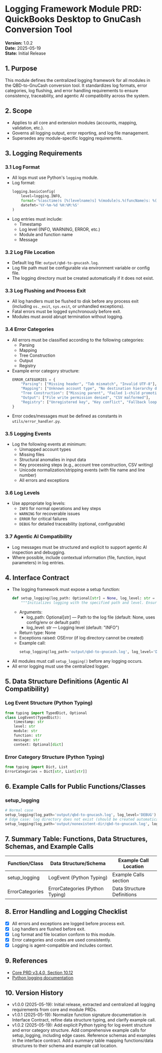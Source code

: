 # Logging Framework Module PRD: QuickBooks Desktop to GnuCash Conversion Tool
**Version:** 1.0.2  
**Date:** 2025-05-19  
**State:** Initial Release

## 1. Purpose

This module defines the centralized logging framework for all modules in the QBD-to-GnuCash conversion tool. It standardizes log formats, error categories, log flushing, and error handling requirements to ensure consistency, traceability, and agentic AI compatibility across the system.

## 2. Scope

- Applies to all core and extension modules (accounts, mapping, validation, etc.).
- Governs all logging output, error reporting, and log file management.
- Supersedes any module-specific logging requirements.

## 3. Logging Requirements

### 3.1 Log Format
- All logs must use Python's `logging` module.
- Log format:
  ```python
  logging.basicConfig(
      level=logging.INFO,
      format='%(asctime)s [%(levelname)s] %(module)s.%(funcName)s: %(message)s',
      datefmt='%Y-%m-%d %H:%M:%S'
  )
  ```
- Log entries must include:
  - Timestamp
  - Log level (INFO, WARNING, ERROR, etc.)
  - Module and function name
  - Message

### 3.2 Log File Location
- Default log file: `output/qbd-to-gnucash.log`.
- Log file path must be configurable via environment variable or config file.
- The logging directory must be created automatically if it does not exist.

### 3.3 Log Flushing and Process Exit
- All log handlers must be flushed to disk before any process exit (including `os._exit`, `sys.exit`, or unhandled exceptions).
- Fatal errors must be logged synchronously before exit.
- Modules must avoid abrupt termination without logging.

### 3.4 Error Categories
- All errors must be classified according to the following categories:
  - Parsing
  - Mapping
  - Tree Construction
  - Output
  - Registry
- Example error category structure:
  ```python
  ERROR_CATEGORIES = {
      "Parsing": ["Missing header", "Tab mismatch", "Invalid UTF-8"],
      "Mapping": ["Unknown account type", "No destination hierarchy defined"],
      "Tree Construction": ["Missing parent", "Failed 1-child promotion", "Circular paths"],
      "Output": ["File write permission denied", "CSV malformed"],
      "Registry": ["Unregistered key", "Key conflict", "Fallback loop"]
  }
  ```
- Error codes/messages must be defined as constants in `utils/error_handler.py`.

### 3.5 Logging Events
- Log the following events at minimum:
  - Unmapped account types
  - Missing files
  - Structural anomalies in input data
  - Key processing steps (e.g., account tree construction, CSV writing)
  - Unicode normalization/stripping events (with file name and line number)
  - All errors and exceptions

### 3.6 Log Levels
- Use appropriate log levels:
  - `INFO` for normal operations and key steps
  - `WARNING` for recoverable issues
  - `ERROR` for critical failures
  - `DEBUG` for detailed traceability (optional, configurable)

### 3.7 Agentic AI Compatibility
- Log messages must be structured and explicit to support agentic AI inspection and debugging.
- Where possible, include contextual information (file, function, input parameters) in log entries.

## 4. Interface Contract

- The logging framework must expose a setup function:
  ```python
  def setup_logging(log_path: Optional[str] = None, log_level: str = "INFO") -> None
      """Initializes logging with the specified path and level. Ensures log directory exists and applies the standard format."""
  ```
  - Arguments:
      - log_path: Optional[str] — Path to the log file (default: None, uses config/env or default path)
      - log_level: str — Logging level (default: "INFO")
  - Return type: None
  - Exceptions raised: OSError (if log directory cannot be created)
  - Example call:
    ```python
    setup_logging(log_path='output/qbd-to-gnucash.log', log_level='DEBUG')
    ```
- All modules must call `setup_logging()` before any logging occurs.
- All error logging must use the centralized logger.

## 5. Data Structure Definitions (Agentic AI Compatibility)

### Log Event Structure (Python Typing)
```python
from typing import TypedDict, Optional
class LogEvent(TypedDict):
    timestamp: str
    level: str
    module: str
    function: str
    message: str
    context: Optional[dict]
```
### Error Category Structure (Python Typing)
```python
from typing import Dict, List
ErrorCategories = Dict[str, List[str]]
```

## 6. Example Calls for Public Functions/Classes

### setup_logging
```python
# Normal case
setup_logging(log_path='output/qbd-to-gnucash.log', log_level='DEBUG')
# Edge case: log directory does not exist (should be created automatically)
setup_logging(log_path='output/nonexistent-dir/qbd-to-gnucash.log', log_level='INFO')
```

## 7. Summary Table: Functions, Data Structures, Schemas, and Example Calls

| Function/Class   | Data Structure/Schema         | Example Call Location         |
|-----------------|-------------------------------|------------------------------|
| setup_logging   | LogEvent (Python Typing)      | Example Calls section         |
| ErrorCategories | ErrorCategories (Python Typing)| Data Structure Definitions    |

## 8. Error Handling and Logging Checklist

- [x] All errors and exceptions are logged before process exit.
- [x] Log handlers are flushed before exit.
- [x] Log format and file location conform to this module.
- [x] Error categories and codes are used consistently.
- [x] Logging is agent-compatible and includes context.

## 9. References

- [Core PRD v3.4.0, Section 10.12](../core-prd-v3.4.0.md#1012-logging-and-error-handling)
- [Python logging documentation](https://docs.python.org/3/library/logging.html)

## 10. Version History

- v1.0.0 (2025-05-19): Initial release, extracted and centralized all logging requirements from core and module PRDs.
- v1.0.1 (2025-05-19): Normalize function signature documentation in Interface Contract, refine data structure typing, and clarify example call.
- v1.0.2 (2025-05-19): Add explicit Python typing for log event structure and error category structure. Add comprehensive example calls for setup_logging, including edge cases. Reference schemas and examples in the interface contract. Add a summary table mapping functions/data structures to their schema and example call location.
